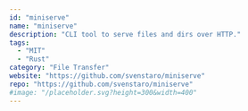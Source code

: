 ```yaml
---
id: "miniserve"
name: "miniserve"
description: "CLI tool to serve files and dirs over HTTP."
tags:
  - "MIT"
  - "Rust"
category: "File Transfer"
website: "https://github.com/svenstaro/miniserve"
repo: "https://github.com/svenstaro/miniserve"
#image: "/placeholder.svg?height=300&width=400"
---
```


